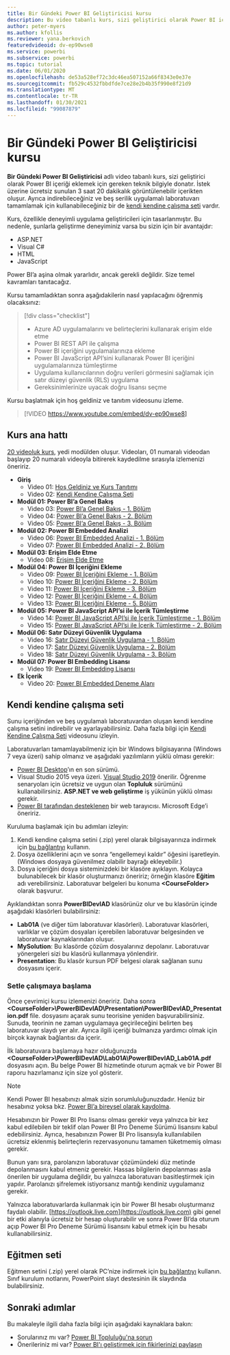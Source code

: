 ```yaml
---
title: Bir Gündeki Power BI Geliştiricisi kursu
description: Bu video tabanlı kurs, sizi geliştirici olarak Power BI içeriği eklemek için gereken teknik bilgiyle donatır.
author: peter-myers
ms.author: kfollis
ms.reviewer: yana.berkovich
featuredvideoid: dv-ep90wse8
ms.service: powerbi
ms.subservice: powerbi
ms.topic: tutorial
ms.date: 06/01/2020
ms.openlocfilehash: de53a528ef72c3dc46ea507152a66f8343e0e37e
ms.sourcegitcommit: fb529c4532fbbdfde7ce28e2b4b35f990e8f21d9
ms.translationtype: MT
ms.contentlocale: tr-TR
ms.lasthandoff: 01/30/2021
ms.locfileid: "99087879"
---
```

# <a name="power-bi-developer-in-a-day-course"></a>Bir Gündeki Power BI Geliştiricisi kursu

**Bir Gündeki Power BI Geliştiricisi** adlı video tabanlı kurs, sizi geliştirici olarak Power BI içeriği eklemek için gereken teknik bilgiyle donatır. İstek üzerine ücretsiz sunulan 3 saat 20 dakikalık görüntülenebilir içerikten oluşur. Ayrıca indirebileceğiniz ve beş serilik uygulamalı laboratuvarı tamamlamak için kullanabileceğiniz bir de [kendi kendine çalışma seti](#self-study-kit) vardır.

Kurs, özellikle deneyimli uygulama geliştiricileri için tasarlanmıştır. Bu nedenle, şunlarla geliştirme deneyiminiz varsa bu sizin için bir avantajdır:

- ASP.NET
- Visual C#
- HTML
- JavaScript

Power BI’a aşina olmak yararlıdır, ancak gerekli değildir. Size temel kavramları tanıtacağız.

Kursu tamamladıktan sonra aşağıdakilerin nasıl yapılacağını öğrenmiş olacaksınız:

> [!div class="checklist"]
> - Azure AD uygulamalarını ve belirteçlerini kullanarak erişim elde etme
> - Power BI REST API ile çalışma
> - Power BI içeriğini uygulamalarınıza ekleme
> - Power BI JavaScript API’sini kullanarak Power BI içeriğini uygulamalarınıza tümleştirme
> - Uygulama kullanıcılarının doğru verileri görmesini sağlamak için satır düzeyi güvenlik (RLS) uygulama
> - Gereksinimlerinize uyacak doğru lisansı seçme

Kursu başlatmak için hoş geldiniz ve tanıtım videosunu izleme.

> [!VIDEO https://www.youtube.com/embed/dv-ep90wse8]

## <a name="course-outline"></a>Kurs ana hattı

[20 videoluk kurs](https://www.youtube.com/playlist?list=PL1N57mwBHtN1AGWHnJMhtvJCIG_IlC07D), yedi modülden oluşur. Videoları, 01 numaralı videodan başlayıp 20 numaralı videoyla bitirerek kaydedilme sırasıyla izlemenizi öneririz.

- **Giriş**
  - Video 01: [Hoş Geldiniz ve Kurs Tanıtımı](https://www.youtube.com/watch?v=dv-ep90wse8&list=PL1N57mwBHtN1AGWHnJMhtvJCIG_IlC07D)
  - Video 02: [Kendi Kendine Çalışma Seti](https://www.youtube.com/watch?v=X0P9Mdqx7sY&list=PL1N57mwBHtN1AGWHnJMhtvJCIG_IlC07D)
- **Modül 01: Power BI’a Genel Bakış**
  - Video 03: [Power BI’a Genel Bakış - 1. Bölüm](https://www.youtube.com/watch?v=LD3RlDdRi-0&list=PL1N57mwBHtN1AGWHnJMhtvJCIG_IlC07D)
  - Video 04: [Power BI’a Genel Bakış - 2. Bölüm](https://www.youtube.com/watch?v=jmHXlHI5hn0&list=PL1N57mwBHtN1AGWHnJMhtvJCIG_IlC07D)
  - Video 05: [Power BI’a Genel Bakış - 3. Bölüm](https://www.youtube.com/watch?v=uujSR_7cfL4&list=PL1N57mwBHtN1AGWHnJMhtvJCIG_IlC07D)
- **Modül 02: Power BI Embedded Analizi**
  - Video 06: [Power BI Embedded Analizi - 1. Bölüm](https://www.youtube.com/watch?v=2QBnfUwnuMk&list=PL1N57mwBHtN1AGWHnJMhtvJCIG_IlC07D)
  - Video 07: [Power BI Embedded Analizi - 2. Bölüm](https://www.youtube.com/watch?v=7Jda5x7Qe7Q&list=PL1N57mwBHtN1AGWHnJMhtvJCIG_IlC07D)
- **Modül 03: Erişim Elde Etme**
  - Video 08: [Erişim Elde Etme](https://www.youtube.com/watch?v=3dYCMTsDT3c&list=PL1N57mwBHtN1AGWHnJMhtvJCIG_IlC07D)
- **Modül 04: Power BI İçeriğini Ekleme**
  - Video 09: [Power BI İçeriğini Ekleme - 1. Bölüm](https://www.youtube.com/watch?v=caKS8PQJnyo&list=PL1N57mwBHtN1AGWHnJMhtvJCIG_IlC07D)
  - Video 10: [Power BI İçeriğini Ekleme - 2. Bölüm](https://www.youtube.com/watch?v=XbYt8ZX3q9k&list=PL1N57mwBHtN1AGWHnJMhtvJCIG_IlC07D)
  - Video 11: [Power BI İçeriğini Ekleme - 3. Bölüm](https://www.youtube.com/watch?v=mXmFrHuYVh8&list=PL1N57mwBHtN1AGWHnJMhtvJCIG_IlC07D)
  - Video 12: [Power BI İçeriğini Ekleme - 4. Bölüm](https://www.youtube.com/watch?v=9YNm90K8FhA&list=PL1N57mwBHtN1AGWHnJMhtvJCIG_IlC07D)
  - Video 13: [Power BI İçeriğini Ekleme - 5. Bölüm](https://www.youtube.com/watch?v=hnZ7IWHrMFU&list=PL1N57mwBHtN1AGWHnJMhtvJCIG_IlC07D)
- **Modül 05: Power BI JavaScript API’si ile İçerik Tümleştirme**
  - Video 14: [Power BI JavaScript API’si ile İçerik Tümleştirme - 1. Bölüm](https://www.youtube.com/watch?v=wmeEEHQmQqw&list=PL1N57mwBHtN1AGWHnJMhtvJCIG_IlC07D)
  - Video 15: [Power BI JavaScript API’si ile İçerik Tümleştirme - 2. Bölüm](https://www.youtube.com/watch?v=TSEjZl0dGfM&list=PL1N57mwBHtN1AGWHnJMhtvJCIG_IlC07D)
- **Modül 06: Satır Düzeyi Güvenlik Uygulama**
  - Video 16: [Satır Düzeyi Güvenlik Uygulama - 1. Bölüm](https://www.youtube.com/watch?v=8O4hzGI8FFg&list=PL1N57mwBHtN1AGWHnJMhtvJCIG_IlC07D)
  - Video 17: [Satır Düzeyi Güvenlik Uygulama - 2. Bölüm](https://www.youtube.com/watch?v=8mxg8LtLx4I&list=PL1N57mwBHtN1AGWHnJMhtvJCIG_IlC07D)
  - Video 18: [Satır Düzeyi Güvenlik Uygulama - 3. Bölüm](https://www.youtube.com/watch?v=OdgtbIIM9pk&list=PL1N57mwBHtN1AGWHnJMhtvJCIG_IlC07D)
- **Modül 07: Power BI Embedding Lisansı**
  - Video 19: [Power BI Embedding Lisansı](https://www.youtube.com/watch?v=ipmip6ARnks&list=PL1N57mwBHtN1AGWHnJMhtvJCIG_IlC07D)
- **Ek İçerik**
  - Video 20: [Power BI Embedded Deneme Alanı](https://www.youtube.com/watch?v=U3qeQRwWhRc&list=PL1N57mwBHtN1AGWHnJMhtvJCIG_IlC07D)

## <a name="self-study-kit"></a>Kendi kendine çalışma seti

Sunu içeriğinden ve beş uygulamalı laboratuvardan oluşan kendi kendine çalışma setini indirebilir ve ayarlayabilirsiniz. Daha fazla bilgi için [Kendi Kendine Çalışma Seti](https://www.youtube.com/watch?v=X0P9Mdqx7sY) videosunu izleyin.

Laboratuvarları tamamlayabilmeniz için bir Windows bilgisayarına (Windows 7 veya üzeri) sahip olmanız ve aşağıdaki yazılımların yüklü olması gerekir:

- [Power BI Desktop](../fundamentals/desktop-get-the-desktop.md)’ın en son sürümü.
- Visual Studio 2015 veya üzeri. [Visual Studio 2019](https://visualstudio.microsoft.com/downloads/) önerilir. Öğrenme senaryoları için ücretsiz ve uygun olan **Topluluk** sürümünü kullanabilirsiniz. **ASP.NET ve web geliştirme** iş yükünün yüklü olması gerekir.
- [Power BI tarafından desteklenen](../fundamentals/power-bi-browsers.md) bir web tarayıcısı. Microsoft Edge’i öneririz.

Kuruluma başlamak için bu adımları izleyin:

1. Kendi kendine çalışma setini (.zip) yerel olarak bilgisayarınıza indirmek için [bu bağlantıyı](https://aka.ms/deviad-student) kullanın.
1. Dosya özelliklerini açın ve sonra “engellemeyi kaldır” öğesini işaretleyin. (Windows dosyaya güvenilmez olabilir bayrağı ekleyebilir.)
1. Dosya içeriğini dosya sisteminizdeki bir klasöre ayıklayın. Kolayca bulunabilecek bir klasör oluşturmanızı öneririz; örneğin klasöre **Eğitim** adı verebilirsiniz. Laboratuvar belgeleri bu konuma **&lt;CourseFolder&gt;** olarak başvurur.

Ayıklandıktan sonra **PowerBIDevIAD** klasörünüz olur ve bu klasörün içinde aşağıdaki klasörleri bulabilirsiniz:

- **Lab01A** (ve diğer tüm laboratuvar klasörleri). Laboratuvar klasörleri, varlıklar ve çözüm dosyaları içerebilen laboratuvar belgesinden ve laboratuvar kaynaklarından oluşur.
- **MySolution**: Bu klasörde çözüm dosyalarınız depolanır. Laboratuvar yönergeleri sizi bu klasörü kullanmaya yönlendirir.
- **Presentation**: Bu klasör kursun PDF belgesi olarak sağlanan sunu dosyasını içerir.

### <a name="get-started-with-the-kit"></a>Setle çalışmaya başlama

Önce çevrimiçi kursu izlemenizi öneririz. Daha sonra **&lt;CourseFolder&gt;\PowerBIDevIAD\Presentation\PowerBIDevIAD_Presentation.pdf** file. dosyasını açarak sunu teorisine yeniden başvurabilirsiniz. Sunuda, teorinin ne zaman uygulamaya geçirileceğini belirten beş laboratuvar slaydı yer alır. Ayrıca ilgili içeriği bulmanıza yardımcı olmak için birçok kaynak bağlantısı da içerir.

İlk laboratuvara başlamaya hazır olduğunuzda **&lt;CourseFolder&gt;\PowerBIDevIAD\Lab01A\PowerBIDevIAD_Lab01A.pdf** dosyasını açın. Bu belge Power BI hizmetinde oturum açmak ve bir Power BI raporu hazırlamanız için size yol gösterir.

> [!NOTE]
> Kendi Power BI hesabınızı almak sizin sorumluluğunuzdadır. Henüz bir hesabınız yoksa bkz. [Power BI’a bireysel olarak kaydolma](../fundamentals/service-self-service-signup-for-power-bi.md).
>
> Hesabınızın bir Power BI Pro lisansı olması gerekir veya yalnızca bir kez kabul edilebilen bir teklif olan Power BI Pro Deneme Sürümü lisansını kabul edebilirsiniz. Ayrıca, hesabınızın Power BI Pro lisansıyla kullanılabilen ücretsiz eklenmiş belirteçlerin rezervasyonunu tamamen tüketmemiş olması gerekir.
>
> Bunun yanı sıra, parolanızın laboratuvar çözümündeki düz metinde depolanmasını kabul etmeniz gerekir. Hassas bilgilerin depolanması asla önerilen bir uygulama değildir, bu yalnızca laboratuvarı basitleştirmek için yapılır. Parolanızı şifrelemek istiyorsanız mantığı kendiniz uygulamanız gerekir.
>
> Yalnızca laboratuvarlarda kullanmak için bir Power BI hesabı oluşturmanız faydalı olabilir. [https://outlook.live.com](https://outlook.live.com) gibi genel bir etki alanıyla ücretsiz bir hesap oluşturabilir ve sonra Power BI’da oturum açıp Power BI Pro Deneme Sürümü lisansını kabul etmek için bu hesabı kullanabilirsiniz.

## <a name="instructor-kit"></a>Eğitmen seti

Eğitmen setini (.zip) yerel olarak PC’nize indirmek için [bu bağlantıyı](https://aka.ms/deviad-instructor) kullanın. Sınıf kurulum notlarını, PowerPoint slayt destesinin ilk slaydında bulabilirsiniz.

## <a name="next-steps"></a>Sonraki adımlar

Bu makaleyle ilgili daha fazla bilgi için aşağıdaki kaynaklara bakın:

- Sorularınız mı var? [Power BI Topluluğu'na sorun](https://community.powerbi.com/)
- Önerileriniz mi var? [Power BI'ı geliştirmek için fikirlerinizi paylaşın](https://ideas.powerbi.com/)